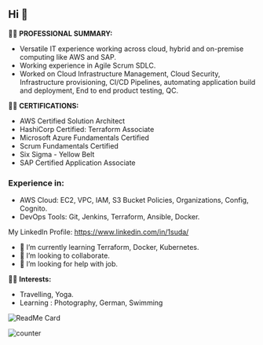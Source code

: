 ## Hi 👋

👩‍💻 **PROFESSIONAL SUMMARY:**

-	Versatile IT experience working across cloud, hybrid and on-premise computing like AWS and SAP. 
- Working experience in Agile Scrum SDLC.
-	Worked on Cloud Infrastructure Management, Cloud Security, Infrastructure provisioning, CI/CD Pipelines, automating application build and deployment, 
  End to end product testing, QC.

👩‍💻 **CERTIFICATIONS:**

- AWS Certified Solution Architect
- HashiCorp Certified: Terraform Associate
- Microsoft Azure Fundamentals Certified
- Scrum Fundamentals Certified
- Six Sigma - Yellow Belt
- SAP Certified Application Associate

### Experience in:

- AWS Cloud: EC2, VPC, IAM, S3 Bucket Policies, Organizations, Config, Cognito.
- DevOps Tools: Git, Jenkins, Terraform, Ansible, Docker.

My LinkedIn Profile:
https://www.linkedin.com/in/1suda/


- 🌱 I’m currently learning Terraform, Docker, Kubernetes.
- 👯 I’m looking to collaborate.
- 🤔 I’m looking for help with job.


👩‍💻 **Interests:**

- Travelling, Yoga.
- Learning : Photography, German, Swimming

<!--
**su-bytes/su-bytes** is a ✨ _special_ ✨ repository because its `README.md` (this file) appears on your GitHub profile.

Here are some ideas to get you started:

- 🔭 I’m currently working on ...
- 🌱 I’m currently learning ...
- 👯 I’m looking to collaborate on ...
- 🤔 I’m looking for help with ...
- 💬 Ask me about ...
- 📫 How to reach me: ...
- 😄 Pronouns: ...
- ⚡ Fun fact: ...
-->

![ReadMe Card](https://github-readme-stats.vercel.app/api/pin/?username=su-bytes&repo=su-bytes)


![counter](https://en1f3pp2indtqjh.m.pipedream.net)
